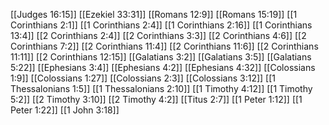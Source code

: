 [[Judges 16:15]]
[[Ezekiel 33:31]]
[[Romans 12:9]]
[[Romans 15:19]]
[[1 Corinthians 2:1]]
[[1 Corinthians 2:4]]
[[1 Corinthians 2:16]]
[[1 Corinthians 13:4]]
[[2 Corinthians 2:4]]
[[2 Corinthians 3:3]]
[[2 Corinthians 4:6]]
[[2 Corinthians 7:2]]
[[2 Corinthians 11:4]]
[[2 Corinthians 11:6]]
[[2 Corinthians 11:11]]
[[2 Corinthians 12:15]]
[[Galatians 3:2]]
[[Galatians 3:5]]
[[Galatians 5:22]]
[[Ephesians 3:4]]
[[Ephesians 4:2]]
[[Ephesians 4:32]]
[[Colossians 1:9]]
[[Colossians 1:27]]
[[Colossians 2:3]]
[[Colossians 3:12]]
[[1 Thessalonians 1:5]]
[[1 Thessalonians 2:10]]
[[1 Timothy 4:12]]
[[1 Timothy 5:2]]
[[2 Timothy 3:10]]
[[2 Timothy 4:2]]
[[Titus 2:7]]
[[1 Peter 1:12]]
[[1 Peter 1:22]]
[[1 John 3:18]]
